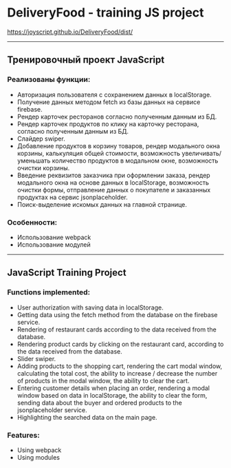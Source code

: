 # DeliveryFood - training JS project
https://joyscript.github.io/DeliveryFood/dist/

---


## Тренировочный проект JavaScript

### Реализованы функции:
- Авторизация пользователя с сохранением данных в localStorage.
- Получение данных методом fetch из базы данных на сервисе firebase.
- Рендер карточек ресторанов согласно полученным данным из БД.
- Рендер карточек продуктов по клику на карточку ресторана, согласно полученным данным из БД.
- Слайдер swiper.
- Добавление продуктов в корзину товаров, рендер модального окна корзины, калькуляция общей стоимости, возможность увеличивать/уменьшать количество продуктов в модальном окне, возможность очистки корзины.
- Введение реквизитов заказчика при оформлении заказа, рендер модального окна на основе данных в localStorage, возможность очистки формы, отправление данных о покупателе и заказанных продуктах на сервис jsonplaceholder.
- Поиск-выделение искомых данных на главной странице.

### Особенности:
- Использование webpack
- Использование модулей


---

## JavaScript Training Project

### Functions implemented:
- User authorization with saving data in localStorage.
- Getting data using the fetch method from the database on the firebase service.
- Rendering of restaurant cards according to the data received from the database.
- Rendering product cards by clicking on the restaurant card, according to the data received from the database.
- Slider swiper.
- Adding products to the shopping cart, rendering the cart modal window, calculating the total cost, the ability to increase / decrease the number of products in the modal window, the ability to clear the cart.
- Entering customer details when placing an order, rendering a modal window based on data in localStorage, the ability to clear the form, sending data about the buyer and ordered products to the jsonplaceholder service.
- Highlighting the searched data on the main page.

### Features:
- Using webpack
- Using modules
